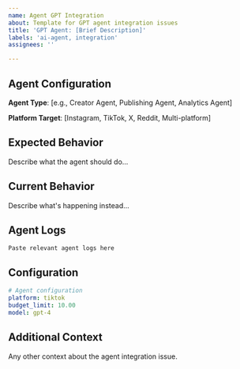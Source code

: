 ```yaml
---
name: Agent GPT Integration
about: Template for GPT agent integration issues
title: 'GPT Agent: [Brief Description]'
labels: 'ai-agent, integration'
assignees: ''

---
```


## Agent Configuration

**Agent Type**: [e.g., Creator Agent, Publishing Agent, Analytics Agent]

**Platform Target**: [Instagram, TikTok, X, Reddit, Multi-platform]

## Expected Behavior

Describe what the agent should do...

## Current Behavior  

Describe what's happening instead...

## Agent Logs

```
Paste relevant agent logs here
```

## Configuration

```yaml
# Agent configuration
platform: tiktok
budget_limit: 10.00
model: gpt-4
```

## Additional Context

Any other context about the agent integration issue.